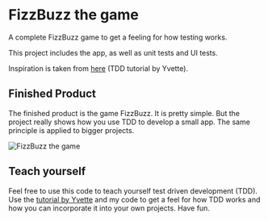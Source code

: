 #  FizzBuzz the game

A complete FizzBuzz game to get a feeling for how testing works.

This project includes the app, as well as unit tests and UI tests.

Inspiration is taken from [here](https://medium.com/@ynzc/getting-started-with-tdd-in-swift-2fab3e07204b) (TDD tutorial by Yvette).

## Finished Product

The finished product is the game FizzBuzz. It is pretty simple. But the project really shows how you use TDD to develop a small app. The same principle is applied to bigger projects.

![FizzBuzz the game](fbScreenshot)

## Teach yourself

Feel free to use this code to teach yourself test driven development (TDD). Use the [tutorial by Yvette](https://medium.com/@ynzc/getting-started-with-tdd-in-swift-2fab3e07204b) and my code to get a feel for how TDD works and how you can incorporate it into your own projects.
Have fun.
